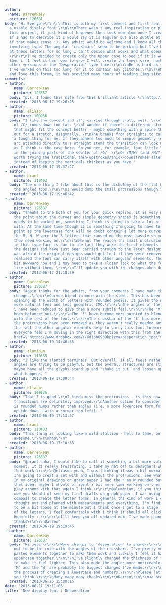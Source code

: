 ```yaml
---
author:
  name: DarrenReay
  picture: 126687
body: "Hi Everyone\r\n\r\nThis is both my first comment and first real effort at creating
  a usable display font.\r\n\r\nThere wasn't any real inspiration or plan to start
  this project, it just kind of happened then took momentum once I created a few letters.
  If I had to describe it I would say it is angular but also subtle at the same time
  if that makes sense :). Any advice would be welcome and I know all the terms used
  involving type. The angular 'crossbars' seem to be working but I've been looking
  at these letters for so long I can't decide what works and what doesn't anymore.
  \r\n\r\nI've decided to create only the upper case to see if it is well received
  then if I feel it has room to grow I will create the lower case, numbers and maybe
  other versions of the 'Desperation' type face.\r\n\r\nBe as hard as you want as
  I've worked on this too long for it to contain any glitches.\r\n\r\nMany thanks
  and love this forum, it has provided many hours of reading.[img:sites/default/files/old-images/desperation_4274.jpg]"
comments:
- author:
    name: DarrenReay
    picture: 126687
  body: "p.s. I found this site from this brilliant article \r\nhttp://ilovetypography.com/2009/03/23/the-first-ones-the-hardest/"
  created: '2013-06-17 19:26:25'
- author:
    name: eliason
    picture: 109936
  body: "I like the concept and it's carried through pretty well. \r\nTop terminal
    of /C/ comes down too far. \r\nI wonder if there's a different structure of /S/
    that might fit the concept better - maybe something with a spine that straightens
    out for a stretch, diagonally. \r\nThe breaks from straights to curves are always
    a tough thing for me: if they adhere too much to simple geometry (e.g. a semicircle
    arc attached directly to a straight stem) the transition can look not smooth enough,
    as I think is the case here. So you get, for example, four little \"corners\"
    in the joining parts of the counter of /O/. \r\nOn /M/W/ (and /N/?) it might be
    worth trying the traditional thin-upstrokes/thick-downstrokes alternating pattern
    instead of keeping the verticals thickest as you have."
  created: '2013-06-17 19:37:47'
- author:
    name: hrant
    picture: 110403
  body: "The one thing I like about this is the dichotomy of the flat bottoms and
    the angled tops.\r\n\r\nI would dump the small protrusions though.\r\n\r\nhhp\r\n"
  created: '2013-06-17 19:46:42'
- author:
    name: DarrenReay
    picture: 126687
  body: "Thanks to the both of you for your quick replies, it is very much appreciated.\r\n\r\n@eliason
    the point about the curves and simple geometry shapes is something that definitely
    needs to be worked on, something I think is going to take a lot of playing around
    with. At the same time though it is something I'm going to have to do at some
    point as the lowercase font will no doubt contain a lot more curves.\r\n\r\nAlso,
    the M, N, W were the 3 letters that caused me the most hassle so yeah, I 100%
    they need working on.\r\n\r\n@hrant The reason the small protrusions are still
    in this type face is due to the fact they were the first elements introduced to
    the designs and have just been carried through to the later designs. I think I
    was afraid the original designs would get lost if they were removed but I have
    realised the font can carry itself with other angular elements. They do look a
    bit awkward now and I may need to take a closer look to what the font will look
    like without them. \r\n\r\nI'll update you with the changes when done."
  created: '2013-06-17 21:18:29'
- author:
    name: DarrenReay
    picture: 126687
  body: "Again thanks for the advice, from your comments I have made the following
    changes.\r\n\r\nCurves blend in more with the stems. This has been achieved by
    opening up the width of letters with rounded bodies. It gives the whole font a
    more natural feel and less geometric IMO.\r\n\r\nThe angles of the cross bars
    \ have been reduced to give them a more subtle feel.\r\n\r\nThe 'M' 'N' 'W' have
    been balanced out.\r\n\r\nThe 'Z' have become more pointed to blend in better
    with the rest of the font.\r\n\r\nThe crossbar of the 'S' has more of an angle.\r\n\r\nLastly,
    the protrusions have been removed as they weren't really needed anymore due to
    the fact the other angular elements help to carry this font forward. \r\n\r\nDoes
    everyone feel I'm moving in the right direction with this from the first designs?\r\n\r\n<a
    href=\"https://www.dropbox.com/s/6dipb6939kp1zma/desperation.jpg\">desperation.jpg</a>"
  created: '2013-06-19 14:46:35'
- author:
    name: aluminum
    picture: 110335
  body: "I like the slanted terminals. But overall, it all feels rather stiff. The
    angles are trying to be playful, but the overall structures are still rather rigid.\r\n\r\nSo
    maybe have all the glyphs stand up and 'shake it out' and loosen up a bit. See
    what happens. "
  created: '2013-06-19 17:09:44'
- author:
    name: eliason
    picture: 109936
  body: "That Z is good.\r\nI kinda miss the protrusions - is this now overnormalized?\r\nStraight-curve
    transitions are definitely improved.\r\nAnother option to consider for /N/M/W/
    is rounded humps rather than angles (i.e. a more lowercase form for N, like an
    upside down U with a corner top left). "
  created: '2013-06-19 17:13:57'
- author:
    name: hrant
    picture: 110403
  body: "This thing is looking like a wild stallion - hell to tame, but if you do,
    awesome.\r\n\r\nhhp\r\n"
  created: '2013-06-19 17:18:33'
- author:
    name: DarrenReay
    picture: 126687
  body: "@hrant haha, I would like to call it something a bit more vulgar at this
    moment. It is really frustrating. I take my hat off to designers who create fonts
    that work.\r\n\r\n@eliason yeah, I was thinking it was a bit normal now. I think
    I'm going to creat a set with and without the protrusions. See what people think.
    In my original drawings on graph paper I had the M an W rounded but quickly discarded
    that idea, maybe I should of spent a bit more time working on them. Ill have a
    play around with that again I think.\r\n\r\n@aluminium, if you think it is stiff
    now you should of seen my first drafts on graph paper, I was using a ruler and
    compass to create the letter forms. In general the kind of work I create it is
    thought out and planned with measurements and everything, I'm finding it hard
    to be a bit loose at the minute but I think once I get to a stage, with a few
    of the letters, I feel comfortable with I think it should all click into place.
    Hopefully :-/\r\n\r\nI'll keep you all updated once I've made changes. \r\n\r\nMany
    thanks\r\n\r\nDarren"
  created: '2013-06-19 19:19:46'
- author:
    name: DarrenReay
    picture: 126687
  body: "Hi again\r\n\r\nMore changes to 'desperation' to share\r\n\r\nI've tried
    not to be too cute with the angles of the crossbars. I've pretty much copied and
    pasted elements together to make them work and luckily I feel it has unified the
    uppercase together.\r\n\r\nI've slightly changed the thickness of the strokes
    to make it feel lighter. This also made the angles more noticeable.\r\n\r\nThe
    'M' and the 'W' are probably the biggest changes I've made.\r\n\r\nI'm now in
    the process of creating a lowercase and numbers.\r\n\r\nPlease let me know what
    you think.\r\n\r\nMany many many thanks\r\n\r\nDarren\r\n\r\n<a href=\"https://www.dropbox.com/s/x0etyiu21h6q5hq/FONT.pdf\">desperation.pdf</a>"
  created: '2013-06-26 15:00:16'
date: '2013-06-17 19:11:06'
title: 'New display font : Desperation'

---
```

